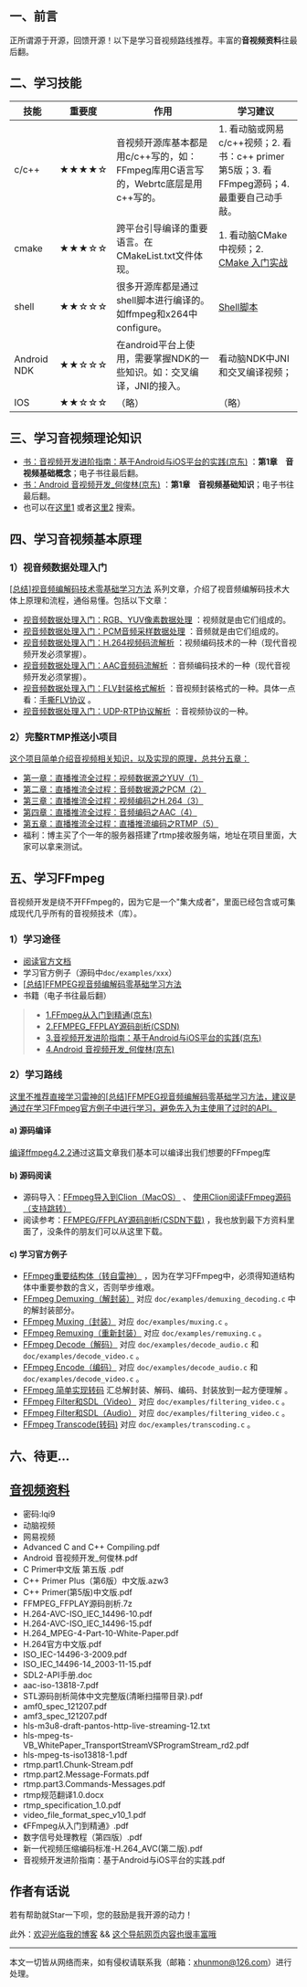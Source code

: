 ## 一、前言
正所谓源于开源，回馈开源！以下是学习音视频路线推荐。丰富的**音视频资料**往最后翻。

## 二、学习技能

| 技能        | 重要度 | 作用                                                         | 学习建议                                 |
| ----------- | ------ | ------------------------------------------------------------ | ------------------------------------------------------------ |
| c/c++       | ★★★★☆  | 音视频开源库基本都是用c/c++写的，如：FFmpeg库用C语言写的，Webrtc底层是用c\+\+写的。 | 1. 看动脑或网易c/c++视频；2. 看书：c\+\+ primer 第5版；3. 看FFmpeg源码；4. 最重要自己动手敲。 |
| cmake       | ★★★☆☆  | 跨平台引导编译的重要语言。在CMakeList.txt文件体现。          | 1. 看动脑CMake中视频；2. [CMake 入门实战](https://www.hahack.com/codes/cmake/) |
| shell       | ★★☆☆☆  | 很多开源库都是通过shell脚本进行编译的。如ffmpeg和x264中configure。 |  [Shell脚本](https://qincji.gitee.io/2020/12/13/ffmpeg/02_shell/) |
| Android NDK | ★★☆☆☆  | 在android平台上使用，需要掌握NDK的一些知识。如：交叉编译，JNI的接入。 | 看动脑NDK中JNI和交叉编译视频；                            |
| IOS         | ★★☆☆☆  | （略）                                                       | （略）                                                       |

## 三、学习音视频理论知识
- [书：音视频开发进阶指南：基于Android与iOS平台的实践(京东)](https://item.jd.com/12292642.html) ：**第1章　音视频基础概念**；电子书往最后翻。
- [书：Android 音视频开发_何俊林(京东)](https://item.jd.com/12467530.html) ：**第1章　音视频基础知识**；电子书往最后翻。
- 也可以在[这里1](https://www.dalipan.com/) 或者[这里2](https://ebook2.lorefree.com/) 搜索。


## 四、学习音视频基本原理
### 1）视音频数据处理入门
[[总结]视音频编解码技术零基础学习方法](https://blog.csdn.net/leixiaohua1020/article/details/18893769) 系列文章，介绍了视音频编解码技术大体上原理和流程，通俗易懂。包括以下文章：
- [视音频数据处理入门：RGB、YUV像素数据处理](https://blog.csdn.net/leixiaohua1020/article/details/50534150) ：视频就是由它们组成的。
- [视音频数据处理入门：PCM音频采样数据处理](https://blog.csdn.net/leixiaohua1020/article/details/50534316) ：音频就是由它们组成的。
- [视音频数据处理入门：H.264视频码流解析](https://blog.csdn.net/leixiaohua1020/article/details/50534369) ：视频编码技术的一种（现代音视频开发必须掌握）。
- [视音频数据处理入门：AAC音频码流解析](https://blog.csdn.net/leixiaohua1020/article/details/50535042) ：音频编码技术的一种（现代音视频开发必须掌握）。
- [视音频数据处理入门：FLV封装格式解析](https://blog.csdn.net/leixiaohua1020/article/details/50535082) ：音视频封装格式的一种。具体一点看：[手撕FLV协议](https://qincji.gitee.io/2021/01/02/ffmpeg/07_flv/) 。
- [视音频数据处理入门：UDP-RTP协议解析](https://blog.csdn.net/leixiaohua1020/article/details/50535230) ：音视频协议的一种。

### 2）完整RTMP推送小项目 
[这个项目简单介绍音视频相关知识，以及实现的原理，总共分五章：](https://github.com/xhunmon/RtmpPush)
- [第一章：直播推流全过程：视频数据源之YUV（1）](https://qincji.gitee.io/2020/12/03/rtmppush/1-yuv/) 
- [第二章：直播推流全过程：音频数据源之PCM（2）](https://qincji.gitee.io/2020/12/04/rtmppush/2-pcm/)
- [第三章：直播推流全过程：视频编码之H.264（3）](https://qincji.gitee.io/2020/12/06/rtmppush/3-h264/)
- [第四章：直播推流全过程：音频编码之AAC（4）](https://qincji.gitee.io/2020/12/07/rtmppush/4-aac/) 
- [第五章：直播推流全过程：直播推流编码之RTMP（5）](https://qincji.gitee.io/2020/12/08/rtmppush/5-rtmp/)
- 福利：博主买了个一年的服务器搭建了rtmp接收服务端，地址在项目里面，大家可以拿来测试。

## 五、学习FFmpeg
音视频开发是绕不开FFmpeg的，因为它是一个"集大成者"，里面已经包含或可集成现代几乎所有的音视频技术（库）。

### 1）学习途径
- [阅读官方文档](http://ffmpeg.org/ffmpeg.html)
- 学习官方例子（源码中`doc/examples/xxx`）
- [[总结]FFMPEG视音频编解码零基础学习方法](https://blog.csdn.net/leixiaohua1020/article/details/15811977)
- 书籍（电子书往最后翻）
> - [1.FFmpeg从入门到精通(京东)](https://item.jd.com/12349436.html)
> - [2.FFMPEG_FFPLAY源码剖析(CSDN)](https://download.csdn.net/detail/leixiaohua1020/6377803)
> - [3.音视频开发进阶指南：基于Android与iOS平台的实践(京东)](https://item.jd.com/12292642.html)
> - [4.Android 音视频开发_何俊林(京东)](https://item.jd.com/12467530.html) 

### 2）学习路线
[这里不推荐直接学习雷神的[总结]FFMPEG视音频编解码零基础学习方法，建议是通过在学习FFmpeg官方例子中进行学习，避免先入为主使用了过时的API。](https://blog.csdn.net/leixiaohua1020/article/details/15811977)

#### a) 源码编译
[编译ffmpeg4.2.2](https://qincji.gitee.io/2020/12/17/ffmpeg/03_build_ffmpeg/)通过这篇文章我们基本可以编译出我们想要的FFmpeg库

#### b) 源码阅读
- 源码导入：[FFmpeg导入到Clion（MacOS）](https://qincji.gitee.io/2020/12/24/ffmpeg/04_import_ffmpeg/) 、 [使用Clion阅读FFmpeg源码（支持跳转）](https://qincji.gitee.io/2020/12/27/ffmpeg/05_source/) 
- 阅读参考：[FFMPEG/FFPLAY源码剖析(CSDN下载)](https://download.csdn.net/detail/leixiaohua1020/6377803) ，我也放到最下方资料里面了，没条件的朋友们可以从这里下载。 

#### c) 学习官方例子
- [FFmpeg重要结构体（转自雷神）](https://qincji.gitee.io/2020/12/28/ffmpeg/06_struct/) ，因为在学习FFmpeg中，必须得知道结构体中重要参数的含义，否则举步维艰。
- [FFmpeg Demuxing（解封装）](https://qincji.gitee.io/2021/01/03/ffmpeg/08_demuxing/) 对应 `doc/examples/demuxing_decoding.c` 中的解封装部分。 
- [FFmpeg Muxing（封装）](https://qincji.gitee.io/2021/01/04/ffmpeg/09_muxing/) 对应 `doc/examples/muxing.c` 。
- [FFmpeg Remuxing（重新封装）](https://qincji.gitee.io/2021/01/04/ffmpeg/10_remuxing/) 对应 `doc/examples/remuxing.c` 。
- [FFmpeg Decode（解码）](https://qincji.gitee.io/2021/01/06/ffmpeg/11_decode/) 对应 `doc/examples/decode_audio.c` 和 `doc/examples/decode_video.c` 。
- [FFmpeg Encode（编码）](https://qincji.gitee.io/2021/01/07/ffmpeg/12_encode/) 对应 `doc/examples/decode_audio.c` 和 `doc/examples/decode_video.c` 。
- [FFmpeg 简单实现转码](https://qincji.gitee.io/2021/01/08/ffmpeg/13_transfer/) 汇总解封装、解码、编码、封装放到一起方便理解 。
- [FFmpeg Filter和SDL（Video）](https://qincji.gitee.io/2021/01/09/ffmpeg/14_filter_v/) 对应 `doc/examples/filtering_video.c` 。
- [FFmpeg Filter和SDL（Audio）](https://qincji.gitee.io/2021/01/10/ffmpeg/15_filter_a/) 对应 `doc/examples/filtering_video.c` 。
- [FFmpeg Transcode(转码)](https://qincji.gitee.io/2021/01/12/ffmpeg/16_transcode/) 对应 `doc/examples/transcoding.c` 。

## 六、待更...

## [音视频资料](https://pan.baidu.com/s/1Y5PFgbVu3W0ELBgQnrHNYA)
- 密码:lqi9
- 动脑视频
- 网易视频
- Advanced C and C++ Compiling.pdf
- Android 音视频开发_何俊林.pdf
- C Primer中文版 第五版 .pdf
- C++ Primer Plus（第6版）中文版.azw3
- C++ Primer(第5版)中文版.pdf
- FFMPEG_FFPLAY源码剖析.7z
- H.264-AVC-ISO_IEC_14496-10.pdf
- H.264-AVC-ISO_IEC_14496-15.pdf
- H.264_MPEG-4-Part-10-White-Paper.pdf
- H.264官方中文版.pdf
- ISO_IEC-14496-3-2009.pdf
- ISO_IEC_14496-14_2003-11-15.pdf
- SDL2-API手册.doc
- aac-iso-13818-7.pdf
- STL源码剖析简体中文完整版(清晰扫描带目录).pdf
- amf0_spec_121207.pdf
- amf3_spec_121207.pdf
- hls-m3u8-draft-pantos-http-live-streaming-12.txt
- hls-mpeg-ts-VB_WhitePaper_TransportStreamVSProgramStream_rd2.pdf
- hls-mpeg-ts-iso13818-1.pdf
- rtmp.part1.Chunk-Stream.pdf
- rtmp.part2.Message-Formats.pdf
- rtmp.part3.Commands-Messages.pdf
- rtmp规范翻译1.0.docx
- rtmp_specification_1.0.pdf
- video_file_format_spec_v10_1.pdf
- 《FFmpeg从入门到精通》.pdf
- 数字信号处理教程（第四版）.pdf
- 新一代视频压缩编码标准-H.264_AVC(第二版).pdf
- 音视频开发进阶指南：基于Android与iOS平台的实践.pdf

## 作者有话说
若有帮助就Star一下呗，您的鼓励是我开源的动力！

此外：[欢迎光临我的博客](https://qincji.gitee.io/) && [这个导航网页内容也很丰富哦](https://qincji.gitee.io/life/)

---------------------------------------------
本文一切皆从网络而来，如有侵权请联系我（邮箱：xhunmon@126.com）进行处理。
